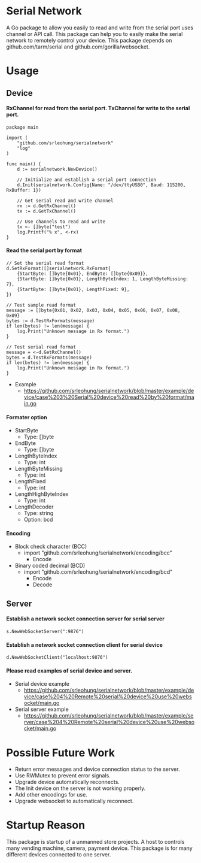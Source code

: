 # Serial Network
A Go package to allow you easily to read and write from the serial port uses channel or API call. This package can help you to easily make the serial network to remotely control your device. This package depends on github.com/tarm/serial and github.com/gorilla/websocket.

# Usage

## Device

#### RxChannel for read from the serial port. TxChannel for write to the serial port.
```
package main

import (
	"github.com/srleohung/serialnetwork"
	"log"
)

func main() {
	d := serialnetwork.NewDevice()

    // Initialize and establish a serial port connection
	d.Init(serialnetwork.Config{Name: "/dev/ttyUSB0", Baud: 115200, RxBuffer: 1})

    // Get serial read and write channel
	rx := d.GetRxChannel()
	tx := d.GetTxChannel()

    // Use channels to read and write
	tx <- []byte("test")
	log.Printf("% x", <-rx)
}
```

#### Read the serial port by format
```
// Set the serial read format
d.SetRxFormat([]serialnetwork.RxFormat{
	{StartByte: []byte{0x01}, EndByte: []byte{0x09}},
	{StartByte: []byte{0x01}, LengthByteIndex: 1, LengthByteMissing: 7},
	{StartByte: []byte{0x01}, LengthFixed: 9},
})

// Test sample read format
message := []byte{0x01, 0x02, 0x03, 0x04, 0x05, 0x06, 0x07, 0x08, 0x09}
bytes := d.TestRxFormats(message)
if len(bytes) != len(message) {
	log.Print("Unknown message in Rx format.")
}

// Test serial read format
message = <-d.GetRxChannel()
bytes = d.TestRxFormats(message)
if len(bytes) != len(message) {
	log.Print("Unknown message in Rx format.")
}
```
* Example
  * https://github.com/srleohung/serialnetwork/blob/master/example/device/case%203%20Serial%20device%20read%20by%20format/main.go

#### Formater option
* StartByte 
  * Type: []byte
* EndByte
  * Type: []byte
* LengthByteIndex
  * Type: int
* LengthByteMissing
  * Type: int
* LengthFixed
  * Type: int
* LengthHighByteIndex
  * Type: int
* LengthDecoder
  * Type: string
  * Option: bcd

#### Encoding
* Block check character (BCC) 
  * import "github.com/srleohung/serialnetwork/encoding/bcc"
    * Encode
* Binary coded decimal (BCD) 
  * import "github.com/srleohung/serialnetwork/encoding/bcd"
    * Encode
    * Decode

## Server

#### Establish a network socket connection server for serial server
```
s.NewWebSocketServer(":9876")
```

#### Establish a network socket connection client for serial device
```
d.NewWebSocketClient("localhost:9876")
```

#### Please read examples of serial device and server.
* Serial device example
  * https://github.com/srleohung/serialnetwork/blob/master/example/device/case%204%20Remote%20serial%20device%20use%20websocket/main.go
* Serial server example
  * https://github.com/srleohung/serialnetwork/blob/master/example/server/case%204%20Remote%20serial%20device%20use%20websocket/main.go

# Possible Future Work
* Return error messages and device connection status to the server.
* Use RWMutex to prevent error signals.
* Upgrade device automatically reconnects.
* The Init device on the server is not working properly.
* Add other encodings for use.
* Upgrade websocket to automatically reconnect.

# Startup Reason
This package is startup of a unmanned store projects. A host to controls many vending machine, camera, payment device. This package is for many different devices connected to one server.